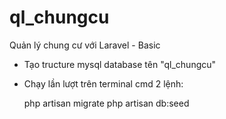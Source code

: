 # ql_chungcu
 Quản lý chung cư với Laravel - Basic

 - Tạo tructure mysql database tên "ql_chungcu"
 - Chạy lần lượt trên terminal cmd 2 lệnh: 
 
    php artisan migrate
    php artisan db:seed
